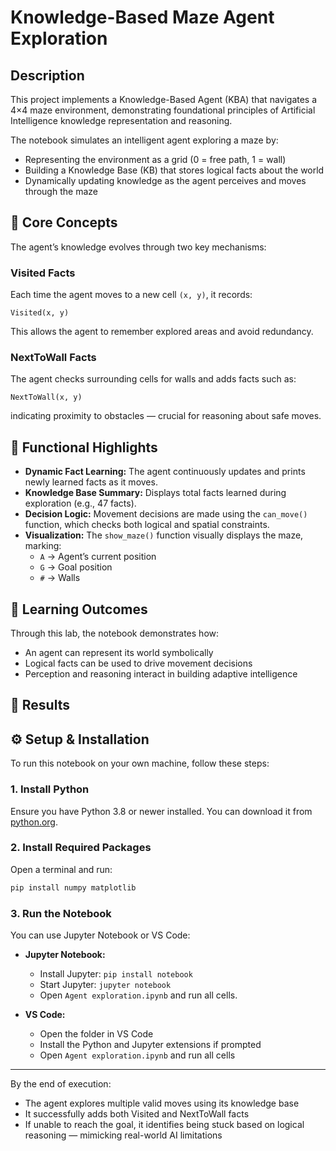 # Knowledge-Based Maze Agent Exploration

## Description

This project implements a Knowledge-Based Agent (KBA) that navigates a 4×4 maze environment, demonstrating foundational principles of Artificial Intelligence knowledge representation and reasoning.

The notebook simulates an intelligent agent exploring a maze by:
- Representing the environment as a grid (0 = free path, 1 = wall)
- Building a Knowledge Base (KB) that stores logical facts about the world
- Dynamically updating knowledge as the agent perceives and moves through the maze

## 🧠 Core Concepts

The agent’s knowledge evolves through two key mechanisms:

### Visited Facts
Each time the agent moves to a new cell `(x, y)`, it records:
```
Visited(x, y)
```
This allows the agent to remember explored areas and avoid redundancy.

### NextToWall Facts
The agent checks surrounding cells for walls and adds facts such as:
```
NextToWall(x, y)
```
indicating proximity to obstacles — crucial for reasoning about safe moves.

## 🚀 Functional Highlights

- **Dynamic Fact Learning:** The agent continuously updates and prints newly learned facts as it moves.
- **Knowledge Base Summary:** Displays total facts learned during exploration (e.g., 47 facts).
- **Decision Logic:** Movement decisions are made using the `can_move()` function, which checks both logical and spatial constraints.
- **Visualization:** The `show_maze()` function visually displays the maze, marking:
  - `A` → Agent’s current position
  - `G` → Goal position
  - `#` → Walls

## 🧩 Learning Outcomes

Through this lab, the notebook demonstrates how:
- An agent can represent its world symbolically
- Logical facts can be used to drive movement decisions
- Perception and reasoning interact in building adaptive intelligence

## 🏁 Results


## ⚙️ Setup & Installation

To run this notebook on your own machine, follow these steps:

### 1. Install Python
Ensure you have Python 3.8 or newer installed. You can download it from [python.org](https://www.python.org/downloads/).

### 2. Install Required Packages
Open a terminal and run:
```bash
pip install numpy matplotlib
```

### 3. Run the Notebook
You can use Jupyter Notebook or VS Code:

- **Jupyter Notebook:**
  - Install Jupyter: `pip install notebook`
  - Start Jupyter: `jupyter notebook`
  - Open `Agent exploration.ipynb` and run all cells.

- **VS Code:**
  - Open the folder in VS Code
  - Install the Python and Jupyter extensions if prompted
  - Open `Agent exploration.ipynb` and run all cells

---
By the end of execution:
- The agent explores multiple valid moves using its knowledge base
- It successfully adds both Visited and NextToWall facts
- If unable to reach the goal, it identifies being stuck based on logical reasoning — mimicking real-world AI limitations
